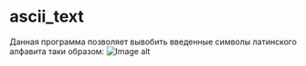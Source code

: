 # ascii_text
Данная программа позволяет вывобить введенные символы латинского алфавита таки образом:
![Image alt](https://github.com/Warpion/ascii_text/raw/image.png)
